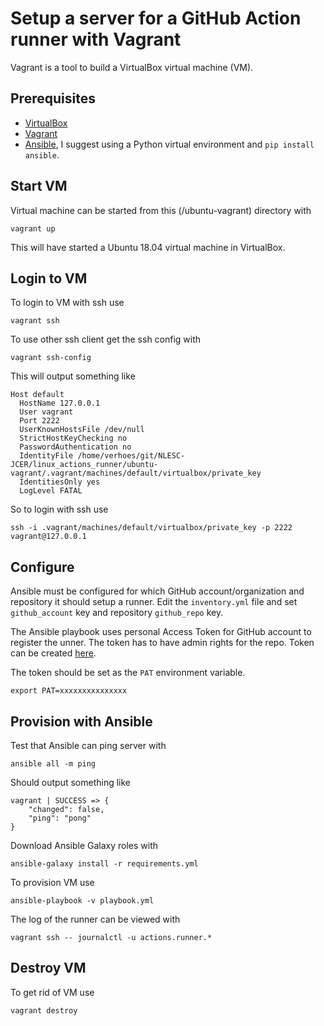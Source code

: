 # Setup a server for a GitHub Action runner with Vagrant

Vagrant is a tool to build a VirtualBox virtual machine (VM).

## Prerequisites

* [VirtualBox](https://www.virtualbox.org/wiki/Downloads)
* [Vagrant](https://www.vagrantup.com/downloads)
* [Ansible](https://docs.ansible.com/ansible/latest/installation_guide/intro_installation.html),
    I suggest using a Python virtual environment and `pip install ansible`.

## Start VM

Virtual machine can be started from this (/ubuntu-vagrant) directory with

```shell
vagrant up
```

This will have started a Ubuntu 18.04 virtual machine in VirtualBox.

## Login to VM

To login to VM with ssh use

```shell
vagrant ssh
```

To use other ssh client get the ssh config with

```shell
vagrant ssh-config
```

This will output something like

```shell
Host default
  HostName 127.0.0.1
  User vagrant
  Port 2222
  UserKnownHostsFile /dev/null
  StrictHostKeyChecking no
  PasswordAuthentication no
  IdentityFile /home/verhoes/git/NLESC-JCER/linux_actions_runner/ubuntu-vagrant/.vagrant/machines/default/virtualbox/private_key
  IdentitiesOnly yes
  LogLevel FATAL
```

So to login with ssh use

```shell
ssh -i .vagrant/machines/default/virtualbox/private_key -p 2222 vagrant@127.0.0.1
```

## Configure

Ansible must be configured for which GitHub account/organization and repository it should setup a runner.
Edit the `inventory.yml` file and set `github_account` key and repository `github_repo` key.

The Ansible playbook uses personal Access Token for GitHub account to register the unner.
The token has to have admin rights for the repo.
Token can be created [here](https://github.com/settings/tokens).

The token should be set as the `PAT` environment variable.

```shell
export PAT=xxxxxxxxxxxxxxx
```

## Provision with Ansible

Test that Ansible can ping server with

```shell
ansible all -m ping
```

Should output something like

```shell
vagrant | SUCCESS => {
    "changed": false,
    "ping": "pong"
}
```

Download Ansible Galaxy roles with

```shell
ansible-galaxy install -r requirements.yml
```

To provision VM use

```shell
ansible-playbook -v playbook.yml
```

The log of the runner can be viewed with

```shell
vagrant ssh -- journalctl -u actions.runner.*
```

## Destroy VM

To get rid of VM use

```shell
vagrant destroy
```
